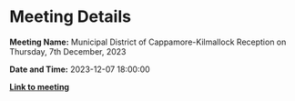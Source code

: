 # Meeting Details

**Meeting Name:** Municipal District of Cappamore-Kilmallock Reception on Thursday, 7th December, 2023

**Date and Time:** 2023-12-07 18:00:00

**<a href="https://www.limerick.ie/council/whats-on/municipal-district-of-cappamore-kilmallock-reception-on-thursday-7th-december-2023" target="_blank">Link to meeting</a>**
